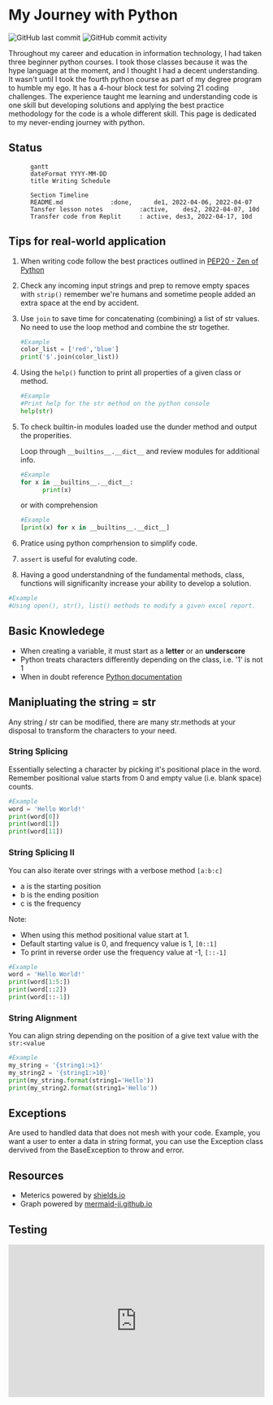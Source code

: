 # My Journey with Python
![GitHub last commit](https://img.shields.io/github/last-commit/ahmad-buhari/python-basics)
![GitHub commit activity](https://img.shields.io/github/commit-activity/m/ahmad-buhari/python-basics) 

Throughout my career and education in information technology, I had taken three beginner python courses. I took those classes because it was the hype language at the moment, and I thought I had a decent understanding. It wasn't until I took the fourth python course as part of my degree program to humble my ego. It has a 4-hour block test for solving 21 coding challenges. The experience taught me learning and understanding code is one skill but developing solutions and applying the best practice methodology for the code is a whole different skill. This page is dedicated to my never-ending journey with python.

## Status

```mermaid
      gantt
      dateFormat YYYY-MM-DD
      title Writing Schedule
      
      Section Timeline
      README.md             :done,      de1, 2022-04-06, 2022-04-07
      Tansfer lesson notes          :active,    des2, 2022-04-07, 10d
      Transfer code from Replit     : active, des3, 2022-04-17, 10d
```



## Tips for real-world application

1. When writing code follow the best practices outlined in [PEP20 - Zen of Python](https://peps.python.org/pep-0020/)

2. Check any incoming input strings and prep to remove empty spaces with `strip()` remember we're humans and sometime people added an extra space at the end by accident. 

3.  Use `join` to save time for concatenating (combining) a list of str values. No need to use the loop method and combine the str together.
  
      ```python
      #Example
      color_list = ['red','blue']
      print('$'.join(color_list))
      ```   


4. Using the `help()` function to print all properties of a given class or method.

      ```python
      #Example
      #Print help for the str method on the python console
      help(str)
      
      ```


5. To check builtin-in modules loaded use the dunder method and output the properities.

      Loop through `__builtins__.__dict__` and review modules for additional info.
      ```python
      #Example
      for x in __builtins__.__dict__:
            print(x)
      ```
      or with comprehension
      ```python
      #Example
      [print(x) for x in __builtins__.__dict__]
      ```
6. Pratice using python comprhension to simplify code.  

7. `assert` is useful for evaluting code. 

8. Having a good understandning of the fundamental methods, class, functions will significanlty increase your ability to develop a solution.

```python
#Example
#Using open(), str(), list() methods to modify a given excel report.     

```


## Basic Knowledege
- When creating a variable, it must start as a **letter** or an **underscore**
- Python treats characters differently depending on the class, i.e. '1' is not 1
- When in doubt reference [Python documentation](https://docs.python.org/)

## Manipluating the string = str 
Any string / str can be modified, there are many str.methods at your disposal to transform the characters to your need.

### String Splicing
Essentially selecting a character by picking it's positional place in the word. Remember positional value starts from 0 and empty value (i.e. blank space) counts.
```python
#Example
word = 'Hello World!'
print(word[0])
print(word[1])
print(word[11])
```

### String Splicing II
You can also iterate over strings with a verbose method `[a:b:c]`
- a is the starting position
- b is the ending position
- c is the frequency

Note: 
- When using this method positional value start at 1.
- Default starting value is 0, and  frequency value is 1, `[0::1]`
- To print in reverse order use the frequency value at -1, `[::-1]`

```python
#Example
word = 'Hello World!'
print(word[1:5:])
print(word[::2])
print(word[::-1])

```

### String Alignment
You can align string depending on the position of a give text value with the `str:<value`
```python
#Example
my_string = '{string1:>1}'
my_string2 = '{string1:>10}'
print(my_string.format(string1='Hello'))
print(my_string2.format(string1='Hello'))
```


## Exceptions
Are used to handled data that does not mesh with your code. Example, you want a user to enter a data in string format, you can use the Exception class dervived from the BaseException to throw and error.


## Resources
- Meterics powered by [shields.io](https://shields.io/)
- Graph powered by [mermaid-ji.github.io](https://mermaid-js.github.io/mermaid/#/)

## Testing
<iframe width="100%" height="300" src="https://www.youtube.com/embed/5LdAEBimv5Q" allowfullscreen="allowfullscreen" frameborder="0"></iframe>
